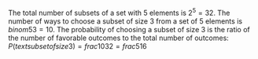 The total number of subsets of a set with 5 elements is $2^5 = 32$. 
The number of ways to choose a subset of size 3 from a set of 5 elements is $binom{5}{3} = 10$. 
The probability of choosing a subset of size 3 is the ratio of the number of favorable outcomes to the total number of outcomes: 
$P(text{subset of size 3}) = frac{10}{32} = frac{5}{16}$
